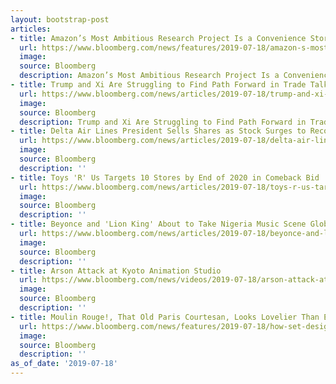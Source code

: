 ```yaml
---
layout: bootstrap-post
articles:
- title: Amazon’s Most Ambitious Research Project Is a Convenience Store
  url: https://www.bloomberg.com/news/features/2019-07-18/amazon-s-most-ambitious-research-project-is-a-convenience-store
  image: 
  source: Bloomberg
  description: Amazon’s Most Ambitious Research Project Is a Convenience Store bloomberg.com
- title: Trump and Xi Are Struggling to Find Path Forward in Trade Talks
  url: https://www.bloomberg.com/news/articles/2019-07-18/trump-and-xi-are-struggling-to-find-path-forward-in-trade-talks
  image: 
  source: Bloomberg
  description: Trump and Xi Are Struggling to Find Path Forward in Trade Talks bloomberg.com
- title: Delta Air Lines President Sells Shares as Stock Surges to Record
  url: https://www.bloomberg.com/news/articles/2019-07-18/delta-air-lines-president-sells-shares-as-stock-surges-to-record
  image: 
  source: Bloomberg
  description: ''
- title: Toys 'R' Us Targets 10 Stores by End of 2020 in Comeback Bid
  url: https://www.bloomberg.com/news/articles/2019-07-18/toys-r-us-targets-10-stores-by-end-of-2020-in-comeback-bid
  image: 
  source: Bloomberg
  description: ''
- title: Beyonce and 'Lion King' About to Take Nigeria Music Scene Global
  url: https://www.bloomberg.com/news/articles/2019-07-18/beyonce-and-lion-king-about-to-take-nigeria-music-scene-global-jy8o7x4s
  image: 
  source: Bloomberg
  description: ''
- title: Arson Attack at Kyoto Animation Studio
  url: https://www.bloomberg.com/news/videos/2019-07-18/arson-attack-at-kyoto-animation-studio-video-jy8nropb
  image: 
  source: Bloomberg
  description: ''
- title: Moulin Rouge!, That Old Paris Courtesan, Looks Lovelier Than Ever
  url: https://www.bloomberg.com/news/features/2019-07-18/how-set-design-for-moulin-rouge-re-creates-film-s-dizzy-energy
  image: 
  source: Bloomberg
  description: ''
as_of_date: '2019-07-18'
---
```


